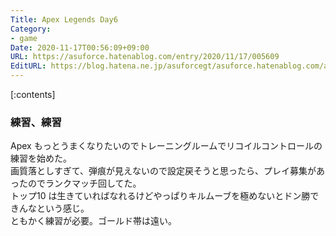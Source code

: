 ```yaml
---
Title: Apex Legends Day6
Category:
- game
Date: 2020-11-17T00:56:09+09:00
URL: https://asuforce.hatenablog.com/entry/2020/11/17/005609
EditURL: https://blog.hatena.ne.jp/asuforcegt/asuforce.hatenablog.com/atom/entry/26006613653573356
---
```


[:contents]

###  練習、練習

Apex もっとうまくなりたいのでトレーニングルームでリコイルコントロールの練習を始めた。  
画質落としすぎて、弾痕が見えないので設定戻そうと思ったら、プレイ募集があったのでランクマッチ回してた。  
トップ10 は生きていればなれるけどやっぱりキルムーブを極めないとドン勝できんなという感じ。  
ともかく練習が必要。ゴールド帯は遠い。


